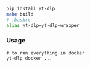 ```bash
pip install yt-dlp
make build
# .bashrc
alias yt-dlp=yt-dlp-wrapper
```

### Usage
```
# to run everything in docker
yt-dlp docker ...
```
